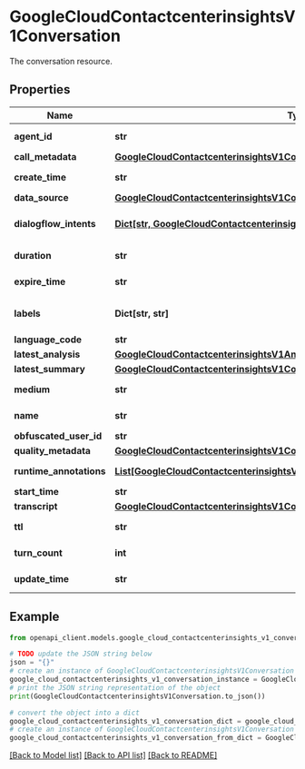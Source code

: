 # GoogleCloudContactcenterinsightsV1Conversation

The conversation resource.

## Properties

Name | Type | Description | Notes
------------ | ------------- | ------------- | -------------
**agent_id** | **str** | An opaque, user-specified string representing the human agent who handled the conversation. | [optional] 
**call_metadata** | [**GoogleCloudContactcenterinsightsV1ConversationCallMetadata**](GoogleCloudContactcenterinsightsV1ConversationCallMetadata.md) |  | [optional] 
**create_time** | **str** | Output only. The time at which the conversation was created. | [optional] [readonly] 
**data_source** | [**GoogleCloudContactcenterinsightsV1ConversationDataSource**](GoogleCloudContactcenterinsightsV1ConversationDataSource.md) |  | [optional] 
**dialogflow_intents** | [**Dict[str, GoogleCloudContactcenterinsightsV1DialogflowIntent]**](GoogleCloudContactcenterinsightsV1DialogflowIntent.md) | Output only. All the matched Dialogflow intents in the call. The key corresponds to a Dialogflow intent, format: projects/{project}/agent/{agent}/intents/{intent} | [optional] [readonly] 
**duration** | **str** | Output only. The duration of the conversation. | [optional] [readonly] 
**expire_time** | **str** | The time at which this conversation should expire. After this time, the conversation data and any associated analyses will be deleted. | [optional] 
**labels** | **Dict[str, str]** | A map for the user to specify any custom fields. A maximum of 20 labels per conversation is allowed, with a maximum of 256 characters per entry. | [optional] 
**language_code** | **str** | A user-specified language code for the conversation. | [optional] 
**latest_analysis** | [**GoogleCloudContactcenterinsightsV1Analysis**](GoogleCloudContactcenterinsightsV1Analysis.md) |  | [optional] 
**latest_summary** | [**GoogleCloudContactcenterinsightsV1ConversationSummarizationSuggestionData**](GoogleCloudContactcenterinsightsV1ConversationSummarizationSuggestionData.md) |  | [optional] 
**medium** | **str** | Immutable. The conversation medium, if unspecified will default to PHONE_CALL. | [optional] 
**name** | **str** | Immutable. The resource name of the conversation. Format: projects/{project}/locations/{location}/conversations/{conversation} | [optional] 
**obfuscated_user_id** | **str** | Obfuscated user ID which the customer sent to us. | [optional] 
**quality_metadata** | [**GoogleCloudContactcenterinsightsV1ConversationQualityMetadata**](GoogleCloudContactcenterinsightsV1ConversationQualityMetadata.md) |  | [optional] 
**runtime_annotations** | [**List[GoogleCloudContactcenterinsightsV1RuntimeAnnotation]**](GoogleCloudContactcenterinsightsV1RuntimeAnnotation.md) | Output only. The annotations that were generated during the customer and agent interaction. | [optional] [readonly] 
**start_time** | **str** | The time at which the conversation started. | [optional] 
**transcript** | [**GoogleCloudContactcenterinsightsV1ConversationTranscript**](GoogleCloudContactcenterinsightsV1ConversationTranscript.md) |  | [optional] 
**ttl** | **str** | Input only. The TTL for this resource. If specified, then this TTL will be used to calculate the expire time. | [optional] 
**turn_count** | **int** | Output only. The number of turns in the conversation. | [optional] [readonly] 
**update_time** | **str** | Output only. The most recent time at which the conversation was updated. | [optional] [readonly] 

## Example

```python
from openapi_client.models.google_cloud_contactcenterinsights_v1_conversation import GoogleCloudContactcenterinsightsV1Conversation

# TODO update the JSON string below
json = "{}"
# create an instance of GoogleCloudContactcenterinsightsV1Conversation from a JSON string
google_cloud_contactcenterinsights_v1_conversation_instance = GoogleCloudContactcenterinsightsV1Conversation.from_json(json)
# print the JSON string representation of the object
print(GoogleCloudContactcenterinsightsV1Conversation.to_json())

# convert the object into a dict
google_cloud_contactcenterinsights_v1_conversation_dict = google_cloud_contactcenterinsights_v1_conversation_instance.to_dict()
# create an instance of GoogleCloudContactcenterinsightsV1Conversation from a dict
google_cloud_contactcenterinsights_v1_conversation_from_dict = GoogleCloudContactcenterinsightsV1Conversation.from_dict(google_cloud_contactcenterinsights_v1_conversation_dict)
```
[[Back to Model list]](../README.md#documentation-for-models) [[Back to API list]](../README.md#documentation-for-api-endpoints) [[Back to README]](../README.md)


